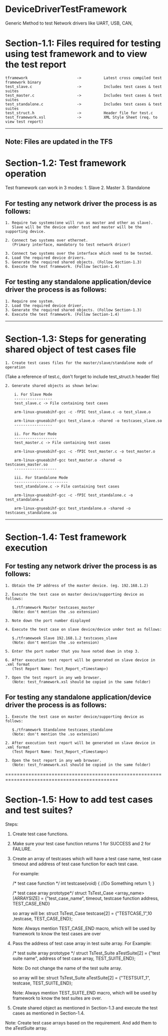 # DeviceDriverTestFramework
Generic Method to test Network drivers like UART, USB, CAN, 



Section-1.1: Files required for testing using test framework and to view the test report
=============================================================================================
	tframework				        ->			Latest cross compiled test framework binary
	test_slave.c 					->			Includes test cases & test suites
	test_master.c					->			Includes test cases & test suites
	test_standalone.c				->			Includes test cases & test suites
	test_struct.h					->			Header file for test.c 
	test_framework.xsl				->			XML Style Sheet (req. to view test report)
---------------------------------------------------------------------------------------------
Note: Files are updated in the TFS
---------------------------------------------------------------------------------------------

Section-1.2: Test framework operation
=============================================================================================
Test framework can work in 3 modes:
	1. Slave
	2. Master
	3. Standalone
	
For testing any network driver the process is as follows:
---------------------------------------------------------
	1. Require two systems(one will run as master and other as slave).
	   Slave will be the device under test and master will be the supporting device.
	
	2. Connect two systems over ethernet. 
	   (Primary interface, mandatory to test network dricer)
	
	3. Connect two systems over the interface which need to be tested.
	4. Load the required device drivers.
	5. Generate the required shared objects. (Follow Section-1.3)
	6. Execute the test framework. (Follow Section-1.4)
	
For testing any standalone application/device driver the process is as follows:
-------------------------------------------------------------------------------
	1. Require one system.
	2. Load the required device driver.
	3. Generate the required shared objects. (Follow Section-1.3)
	4. Execute the test framework. (Follow Section-1.4)
---------------------------------------------------------------------------------------------

Section-1.3: Steps for generating shared object of test cases file
=============================================================================================
	1. Create test cases files for the master/slave/standalone mode of operation 
   (Take a reference of test.c, don't forget to include test_struct.h header file)
   
	2. Generate shared objects as shown below:
	
		i. For Slave Mode
		-----------------
		test_slave.c -> File containing test cases
	
		arm-linux-gnueabihf-gcc -c -fPIC test_slave.c -o test_slave.o

		arm-linux-gnueabihf-gcc test_slave.o -shared -o testcases_slave.so
		-----------------
	
		ii. For Master Mode
		-------------------
		test_master.c -> File containing test cases
	
		arm-linux-gnueabihf-gcc -c -fPIC test_master.c -o test_master.o

		arm-linux-gnueabihf-gcc test_master.o -shared -o testcases_master.so
		-------------------
	
		iii. For Standalone Mode
		------------------------
		test_standalone.c -> File containing test cases
	
		arm-linux-gnueabihf-gcc -c -fPIC test_standalone.c -o test_standalone.o

		arm-linux-gnueabihf-gcc test_standalone.o -shared -o testcases_standalone.so

---------------------------------------------------------------------------------------------

Section-1.4: Test framework execution
=============================================================================================

For testing any network driver the process is as follows:
---------------------------------------------------------
	1. Obtain the IP address of the master device. (eg. 192.168.1.2)
	
	2. Execute the test case on master device/supporting device as follows:
	
	   $./tframework Master testcases_master
	   (Note: don't mention the .so extension)
	   
	3. Note down the port number displayed
	
	4. Execute the test case on slave device/device under test as follows:
	
	   $./tframewoek Slave 192.168.1.2 testcases_slave
	   (Note: don't mention the .so extension)
	   
	5. Enter the port number that you have noted down in step 3.
	
	6. After execution test report will be generated on slave device in .xml format
	   (Test Report Name: Test_Report_<Timestamp>)
	
	7. Open the test report in any web browser.
	   (Note: test_framework.xsl should be copied in the same folder)
		
For testing any standalone application/device driver the process is as follows:
-------------------------------------------------------------------------------
	1. Execute the test case on master device/supporting device as follows:
	
	   $./tframework Standalone testcases_standalone
	   (Note: don't mention the .so extension)
	
	2. After execution test report will be generated on slave device in .xml format
	   (Test Report Name: Test_Report_<Timestamp>)
	
	3. Open the test report in any web browser.
	   (Note: test_framework.xsl should be copied in the same folder)

=============================================================================================

Section-1.5: How to add test cases and test suites?
=============================================================================================
Steps:

1. Create test case functions.
2. Make sure your test case function returns 1 for SUCCESS and 2 for FAILURE.
3. Create an array of testcases which will have a test case name, test case timeout and 
   address of test case function for each test case. 
   
   For example:

   /* test case function */
   int testcase(void)
   {
		//Do Something
		return 1;
   }
   
   /* test case array prototype*/
   struct TsTest_Case <array_name>[ARRAYSIZE] = 
									{"test_case_name", timeout, testcase function address, 
                              		 TEST_CASE_END}

	
   so array will be:
   struct TsTest_Case testcase[2] = {"TESTCASE_1",10 ,testcase, 
                              		  TEST_CASE_END};

   Note: Always mention TEST_CASE_END macro, which will be used by framework to know the test
		  cases are over

4. Pass the address of test case array in test suite array.
   For Example:
   
   /* test suite array prototype */
   struct TsTest_Suite aTestSuite[2] = {"test suite name", address of test case array,
                                       TEST_SUITE_END};

   Note: Do not change the name of the test suite array.

   so array will be:
   struct TsTest_Suite aTestSuite[2] = {"TESTSUIT_1", testcase,
                                       TEST_SUITE_END};
									   
   Note: Always mention TEST_SUITE_END macro, which will be used by framework to know the test
		  suites are over.

5. Create shared object as mentioned in Section-1.3 and execute the test cases as mentioned in
   Section-1.4.
   
Note: Create test case arrays based on the requirement. And add them to the aTestSuite array.
   
   
